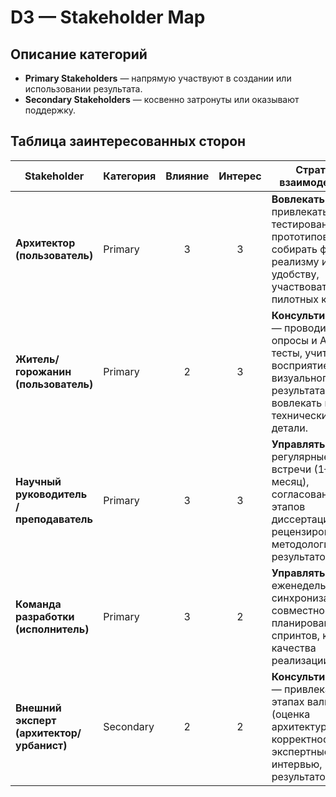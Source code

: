 # D3 — Stakeholder Map  

## Описание категорий

- **Primary Stakeholders** — напрямую участвуют в создании или использовании результата.  
- **Secondary Stakeholders** — косвенно затронуты или оказывают поддержку.

## Таблица заинтересованных сторон

| Stakeholder                     | Категория               | Влияние | Интерес | Стратегия взаимодействия |
|---------------------------------|-------------------------|:-------:|:-------:|---------------------------|
| **Архитектор (пользователь)**   | Primary                 |    3    |    3    | **Вовлекать** — привлекать к тестированию прототипов, собирать фидбэк по реализму и удобству, участвовать в пилотных кейсах. |
| **Житель/горожанин (пользователь)** | Primary              |    2    |    3    | **Консультироваться** — проводить опросы и A/B-тесты, учитывать восприятие визуального результата, но не вовлекать в технические детали. |
| **Научный руководитель / преподаватель** | Primary         |    3    |    3    | **Управлять** — регулярные встречи (1–2 раза в месяц), согласование этапов диссертации, рецензирование методологии и результатов. |
| **Команда разработки (исполнитель)** | Primary             |    3    |    2    | **Управлять** — еженедельные синхронизации, совместное планирование спринтов, контроль качества реализации метода. |
| **Внешний эксперт (архитектор/урбанист)** | Secondary        |    2    |    2    | **Консультироваться** — привлекать на этапах валидации (оценка архитектурной корректности), экспертные интервью, ревью результатов. |
